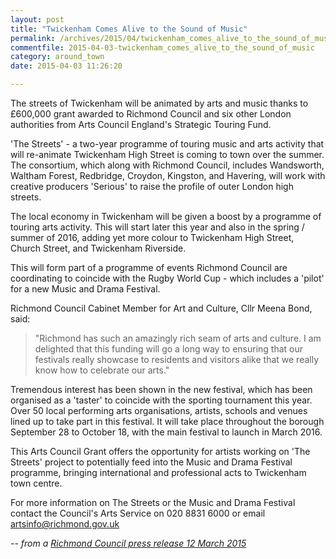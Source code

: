 ```yaml
---
layout: post
title: "Twickenham Comes Alive to the Sound of Music"
permalink: /archives/2015/04/twickenham_comes_alive_to_the_sound_of_music.html
commentfile: 2015-04-03-twickenham_comes_alive_to_the_sound_of_music
category: around_town
date: 2015-04-03 11:26:20

---
```


The streets of Twickenham will be animated by arts and music thanks to £600,000 grant awarded to Richmond Council and six other London authorities from Arts Council England's Strategic Touring Fund.

'The Streets' - a two-year programme of touring music and arts activity that will re-animate Twickenham High Street is coming to town over the summer. The consortium, which along with Richmond Council, includes Wandsworth, Waltham Forest, Redbridge, Croydon, Kingston, and Havering, will work with creative producers 'Serious' to raise the profile of outer London high streets.

The local economy in Twickenham will be given a boost by a programme of touring arts activity. This will start later this year and also in the spring / summer of 2016, adding yet more colour to Twickenham High Street, Church Street, and Twickenham Riverside.

This will form part of a programme of events Richmond Council are coordinating to coincide with the Rugby World Cup - which includes a 'pilot' for a new Music and Drama Festival.

Richmond Council Cabinet Member for Art and Culture, Cllr Meena Bond, said:

> "Richmond has such an amazingly rich seam of arts and culture. I am delighted that this funding will go a long way to ensuring that our festivals really showcase to residents and visitors alike that we really know how to celebrate our arts."

Tremendous interest has been shown in the new festival, which has been organised as a 'taster' to coincide with the sporting tournament this year. Over 50 local performing arts organisations, artists, schools and venues lined up to take part in this festival. It will take place throughout the borough September 28 to October 18, with the main festival to launch in March 2016.

This Arts Council Grant offers the opportunity for artists working on 'The Streets' project to potentially feed into the Music and Drama Festival programme, bringing international and professional acts to Twickenham town centre.

For more information on The Streets or the Music and Drama Festival contact the Council's Arts Service on 020 8831 6000 or email <artsinfo@richmond.gov.uk>

<cite>-- from a [Richmond Council press release 12 March 2015](http://www.richmond.gov.uk/home/council/news/press_office/older_news/march_2015/twickenham_comes_alive_to_the_sound_of_music_thanks_to__600k_grant.htm</cite>)
